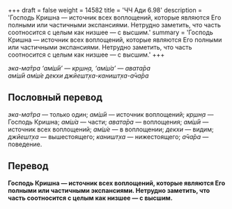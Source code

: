 +++
draft = false
weight = 14582
title = 'ЧЧ Ади 6.98'
description = 'Господь Кришна — источник всех воплощений, которые являются Его полными или частичными экспансиями. Нетрудно заметить, что часть соотносится с целым как низшее — с высшим.'
summary = 'Господь Кришна — источник всех воплощений, которые являются Его полными или частичными экспансиями. Нетрудно заметить, что часть соотносится с целым как низшее — с высшим.'
+++

_эка-ма̄тра ‘ам̇ш́ӣ’ — кр̣шн̣а, ‘ам̇ш́а’ — авата̄ра  
ам̇ш́ӣ ам̇ш́е декхи джйешт̣ха-каништ̣ха-а̄ча̄ра_

## Пословный перевод

_эка_\-_ма̄тра_ — только один; _ам̇ш́ӣ_ — источник воплощений; _кр̣шн̣а_ — Господь Кришна; _ам̇ш́а_ — части; _авата̄ра_ — воплощения; _ам̇ш́ӣ_ — источник всех воплощений; _ам̇ш́е_ — в воплощении; _декхи_ — видим; _джйешт̣ха_ — вышестоящего; _каништ̣ха_ — нижестоящего; _а̄ча̄ра_ — поведение.

## Перевод

**Господь Кришна — источник всех воплощений, которые являются Его полными или частичными экспансиями. Нетрудно заметить, что часть соотносится с целым как низшее — с высшим.**
